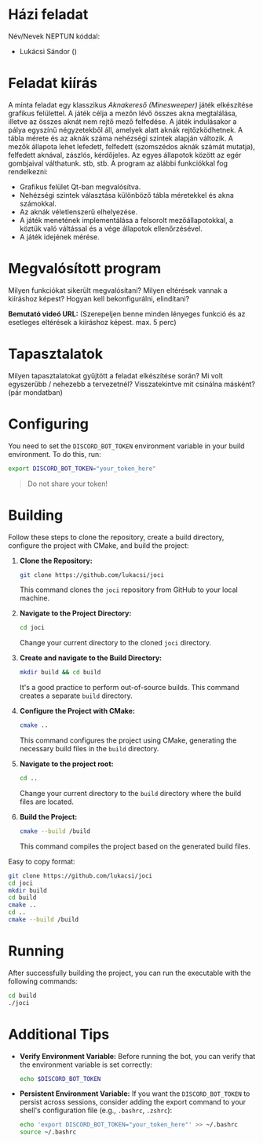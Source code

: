 # Házi feladat

Név/Nevek NEPTUN kóddal:
- Lukácsi Sándor ()

# Feladat kiírás
A minta feladat egy klasszikus *Aknakereső (Minesweeper)* játék elkészítése grafikus felülettel. A játék célja a mezőn lévő összes akna megtalálása, illetve az összes aknát nem rejtő mező felfedése. A játék indulásakor a pálya egyszínű négyzetekből áll, amelyek alatt aknák rejtőzködhetnek. A tábla mérete és az aknák száma nehézségi szintek alapján változik. A mezők állapota lehet lefedett, felfedett (szomszédos aknák számát mutatja), felfedett aknával, zászlós, kérdőjeles. Az egyes állapotok között az egér gombjaival válthatunk. stb, stb.
A program az alábbi funkciókkal fog rendelkezni:
* Grafikus felület Qt-ban megvalósítva.
* Nehézségi szintek választása különböző tábla méretekkel és akna számokkal.
* Az aknák véletlenszerű elhelyezése.
* A játék menetének implementálása a felsorolt mezőállapotokkal, a köztük való váltással és a vége állapotok ellenőrzésével.
* A játék idejének mérése.

# Megvalósított program
Milyen funkciókat sikerült megvalósítani? Milyen eltérések vannak a kiíráshoz képest? Hogyan kell bekonfigurálni, elindítani?

**Bemutató videó URL:**
(Szerepeljen benne minden lényeges funkció és az esetleges eltérések a kiíráshoz képest. max. 5 perc)

# Tapasztalatok
Milyen tapasztalatokat gyűjtött a feladat elkészítése során? Mi volt egyszerűbb / nehezebb a tervezetnél? Visszatekintve mit csinálna másként? (pár mondatban)

# Configuring

You need to set the `DISCORD_BOT_TOKEN` environment variable in your build environment. To do this, run:

```bash
export DISCORD_BOT_TOKEN="your_token_here"
```

> Do not share your token!

# Building

Follow these steps to clone the repository, create a build directory, configure the project with CMake, and build the project:

1. **Clone the Repository:**
   ```bash
   git clone https://github.com/lukacsi/joci
   ```
   This command clones the `joci` repository from GitHub to your local machine.

2. **Navigate to the Project Directory:**
   ```bash
   cd joci
   ```
   Change your current directory to the cloned `joci` directory.

3. **Create and navigate to the Build Directory:**
   ```bash
   mkdir build && cd build
   ```
   It's a good practice to perform out-of-source builds. This command creates a separate `build` directory.

4. **Configure the Project with CMake:**
   ```bash
   cmake ..
   ```
   This command configures the project using CMake, generating the necessary build files in the `build` directory.

5. **Navigate to the project root:**
   ```bash
   cd ..
   ```
   Change your current directory to the `build` directory where the build files are located.

6. **Build the Project:**
   ```bash
   cmake --build /build
   ```
   This command compiles the project based on the generated build files.

Easy to copy format:
```bash
git clone https://github.com/lukacsi/joci
cd joci
mkdir build
cd build
cmake ..
cd ..
cmake --build /build
```

# Running

After successfully building the project, you can run the executable with the following commands:

```bash
cd build
./joci
```

# Additional Tips

- **Verify Environment Variable:**
  Before running the bot, you can verify that the environment variable is set correctly:

  ```bash
  echo $DISCORD_BOT_TOKEN
  ```

- **Persistent Environment Variable:**
  If you want the `DISCORD_BOT_TOKEN` to persist across sessions, consider adding the export command to your shell's configuration file (e.g., `.bashrc`, `.zshrc`):

  ```bash
  echo 'export DISCORD_BOT_TOKEN="your_token_here"' >> ~/.bashrc
  source ~/.bashrc
  ```
